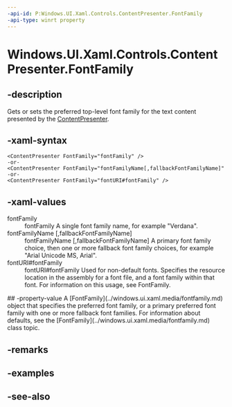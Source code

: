 ```yaml
---
-api-id: P:Windows.UI.Xaml.Controls.ContentPresenter.FontFamily
-api-type: winrt property
---
```


<!-- Property syntax
public Windows.UI.Xaml.Media.FontFamily FontFamily { get;  set; }
-->

# Windows.UI.Xaml.Controls.ContentPresenter.FontFamily

## -description
Gets or sets the preferred top-level font family for the text content presented by the [ContentPresenter](contentpresenter.md).



## -xaml-syntax
```xaml
<ContentPresenter FontFamily="fontFamily" />
-or-
<ContentPresenter FontFamily="fontFamilyName[,fallbackFontFamilyName]" />
-or-
<ContentPresenter FontFamily="fontURI#fontFamily" />
```


## -xaml-values
<dl><dt>fontFamily</dt><dd>fontFamily A single font family name, for example "Verdana".</dd>
<dt>
              fontFamilyName [,fallbackFontFamilyName]</dt><dd>fontFamilyName [,fallbackFontFamilyName] A primary font family choice, then one or more fallback font family choices, for example "Arial Unicode MS, Arial".</dd>
<dt>fontURI#fontFamily</dt><dd>fontURI#fontFamily Used for non-default fonts. Specifies the resource location in the assembly for a font file, and a font family within that font. For information on this usage, see FontFamily.</dd>
</dl>
## -property-value
A [FontFamily](../windows.ui.xaml.media/fontfamily.md) object that specifies the preferred font family, or a primary preferred font family with one or more fallback font families. For information about defaults, see the [FontFamily](../windows.ui.xaml.media/fontfamily.md) class topic.

## -remarks

## -examples

## -see-also
